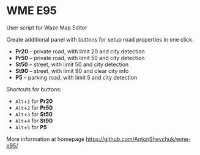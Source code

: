 # WME E95
User script for Waze Map Editor

Create additional panel with buttons for setup road properties in one click.
* **Pr20** – private road, with limit 20 and city detection
* **Pr50** – private road, with limit 50 and city detection
* **St50** – street, with limit 50 and city detection
* **St90** – street, with limit 90 and clear city info
* **P5** – parking road, with limit 5 and city detection

Shortcuts for buttons:
* `Alt`+`1` for **Pr20**
* `Alt`+`2` for **Pr50**
* `Alt`+`3` for **St50**
* `Alt`+`4` for **St90**
* `Alt`+`5` for **P5**

More information at homepage https://github.com/AntonShevchuk/wme-e95/
